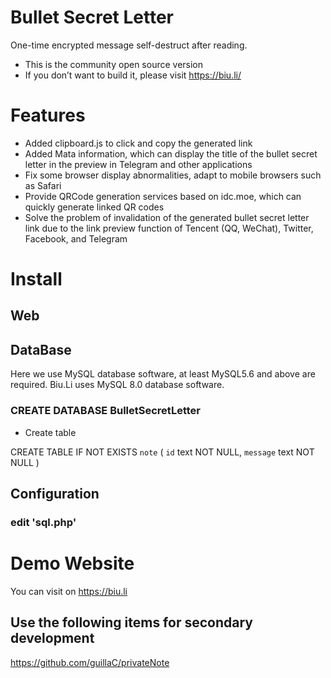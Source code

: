 # Bullet Secret Letter
One-time encrypted message self-destruct after reading.

* This is the community open source version
* If you don’t want to build it, please visit https://biu.li/

# Features
* Added clipboard.js to click and copy the generated link
* Added Mata information, which can display the title of the bullet secret letter in the preview in Telegram and other applications
* Fix some browser display abnormalities, adapt to mobile browsers such as Safari
* Provide QRCode generation services based on idc.moe, which can quickly generate linked QR codes
* Solve the problem of invalidation of the generated bullet secret letter link due to the link preview function of Tencent (QQ, WeChat), Twitter, Facebook, and Telegram

# Install
## Web

## DataBase
Here we use MySQL database software, at least MySQL5.6 and above are required. Biu.Li uses MySQL 8.0 database software.

### CREATE DATABASE BulletSecretLetter

* Create table

CREATE TABLE IF NOT EXISTS `note` (
  `id` text NOT NULL,
  `message` text NOT NULL
) 

## Configuration
### edit 'sql.php'

# Demo Website
You can visit on https://biu.li

## Use the following items for secondary development
https://github.com/guillaC/privateNote
